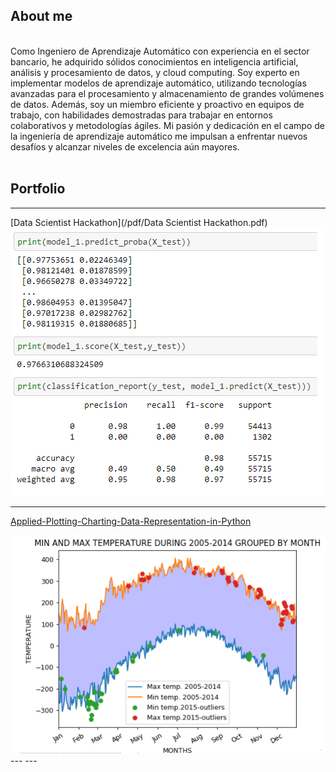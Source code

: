 ## About me
<br>
Como Ingeniero de Aprendizaje Automático con experiencia en el sector 
bancario, he adquirido sólidos conocimientos en inteligencia artificial, 
análisis y procesamiento de datos, y cloud computing. Soy experto en 
implementar modelos de aprendizaje automático, utilizando tecnologías 
avanzadas para el procesamiento y almacenamiento de grandes volúmenes de 
datos. Además, soy un miembro eficiente y proactivo en equipos de trabajo, 
con habilidades demostradas para trabajar en entornos colaborativos y 
metodologías ágiles. Mi pasión y dedicación en el campo de la ingeniería de 
aprendizaje automático me impulsan a enfrentar nuevos desafíos y alcanzar niveles de excelencia aún mayores.
<br><br>

## Portfolio

---

<!-- ### Category Name 1  -->

[Data Scientist Hackathon](/pdf/Data Scientist Hackathon.pdf)
<img src="images/Hackaton1.png?raw=true"/>

---
[Applied-Plotting-Charting-Data-Representation-in-Python](https://github.com/Rasecado/Applied-Plotting-Charting-Data-Representation-in-Python/blob/main/Assignment2.ipynb)
<!-- <img src="images/dummy_thumbnail.jpg?raw=true"/> -->
<img src="images/assignment 2.png?raw=true"/>
---
---

